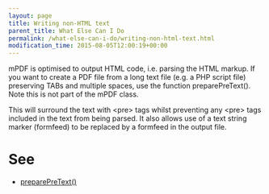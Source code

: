 ```yaml
---
layout: page
title: Writing non-HTML text
parent_title: What Else Can I Do
permalink: /what-else-can-i-do/writing-non-html-text.html
modification_time: 2015-08-05T12:00:19+00:00
---
```


<p>mPDF is optimised to output HTML code, i.e. parsing the HTML markup. If you want to create a PDF file from a long text file (e.g. a PHP script file) preserving <span class="smallblock">TAB</span>s and multiple spaces, use the function preparePreText(). Note this is not part of the mPDF class.</p>
<p>This will surround the text with &lt;pre&gt; tags whilst preventing any &lt;pre&gt; tags included in the text from being parsed. It also allows use of a text string marker (<span class="parameter">formfeed</span>) to be replaced by a formfeed in the output file.</p>

# See

<ul>
<li class="manual_boxlist"><a href="{{ "/reference/mpdf-utilities/preparepretext.html" | prepend: site.baseurl }}">preparePreText()</a> 

</li>
</ul>
